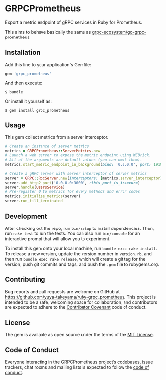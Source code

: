 # GRPCPrometheus

Export a metric endpoint of gRPC services in Ruby for Prometheus.

This aims to behave basically the same as [grpc-ecosystem/go-grpc-prometheus](https://github.com/grpc-ecosystem/go-grpc-prometheus)

## Installation

Add this line to your application's Gemfile:

```ruby
gem 'grpc_prometheus'
```

And then execute:

    $ bundle

Or install it yourself as:

    $ gem install grpc_prometheus

## Usage

This gem collect metrics from a server interceptor.

```rb
# Create an instance of server metrics
metrics = GRPCPrometheus::ServerMetrics.new
# Launch a web server to expose the metric endpoint using WEBrick.
# All of the arguments are default values (you can omit them).
metrics.start_metric_endpoint_in_background(bind: '0.0.0.0', port: 19191, metrics_path: '/metrics')

# Create a gRPC server with server interceptor of server metrics
server = GRPC::RpcServer.new(interceptors: [metrics.server_interceptor])
server.add_http2_port('0.0.0.0:3000', :this_port_is_insecure)
server.handle(UsersService)
# Pre-register 0 to metrics for every methods and error codes
metrics.initialize_metrics(server)
server.run_till_terminated
```

## Development

After checking out the repo, run `bin/setup` to install dependencies. Then, run `rake test` to run the tests. You can also run `bin/console` for an interactive prompt that will allow you to experiment.

To install this gem onto your local machine, run `bundle exec rake install`. To release a new version, update the version number in `version.rb`, and then run `bundle exec rake release`, which will create a git tag for the version, push git commits and tags, and push the `.gem` file to [rubygems.org](https://rubygems.org).

## Contributing

Bug reports and pull requests are welcome on GitHub at https://github.com/yuya-takeyama/ruby-grpc_prometheus. This project is intended to be a safe, welcoming space for collaboration, and contributors are expected to adhere to the [Contributor Covenant](http://contributor-covenant.org) code of conduct.

## License

The gem is available as open source under the terms of the [MIT License](https://opensource.org/licenses/MIT).

## Code of Conduct

Everyone interacting in the GRPCPrometheus project’s codebases, issue trackers, chat rooms and mailing lists is expected to follow the [code of conduct](https://github.com/yuya-takeyama/ruby-grpc_prometheus/blob/master/CODE_OF_CONDUCT.md).
